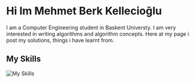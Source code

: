 # Hi Im Mehmet Berk Kellecioğlu
I am a Computer Engineering student in Baskent Universty. I am very interested in writing algorithms and algorithm concepts. Here at my page i post my solutions, things i have learnt from.
## My Skills
![My Skills](https://skillicons.dev/icons?i=c,cpp,python)

